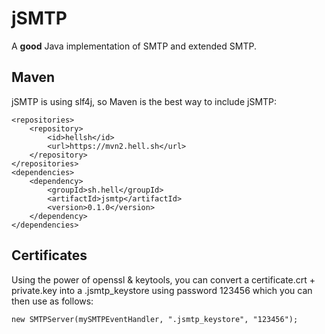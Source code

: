 # jSMTP

A **good** Java implementation of SMTP and extended SMTP.

## Maven

jSMTP is using slf4j, so Maven is the best way to include jSMTP:

    <repositories>
        <repository>
            <id>hellsh</id>
            <url>https://mvn2.hell.sh</url>
        </repository>
    </repositories>
    <dependencies>
        <dependency>
            <groupId>sh.hell</groupId>
            <artifactId>jsmtp</artifactId>
            <version>0.1.0</version>
        </dependency>
    </dependencies>

## Certificates

Using the power of openssl & keytools, you can convert a certificate.crt + private.key into a .jsmtp_keystore using password 123456 which you can then use as follows:

    new SMTPServer(mySMTPEventHandler, ".jsmtp_keystore", "123456");
